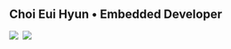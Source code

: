 ## Choi Eui Hyun • Embedded Developer
<p>
 <img src="https://img.shields.io/badge/C-black.svg?&style=for-the-badge&logo=C&logoColor=white"/>&nbsp 
 <img src="https://img.shields.io/badge/STM32-blue.svg?&style=for-the-badge&logo=C&logoColor=white"/>&nbsp 
</p>
